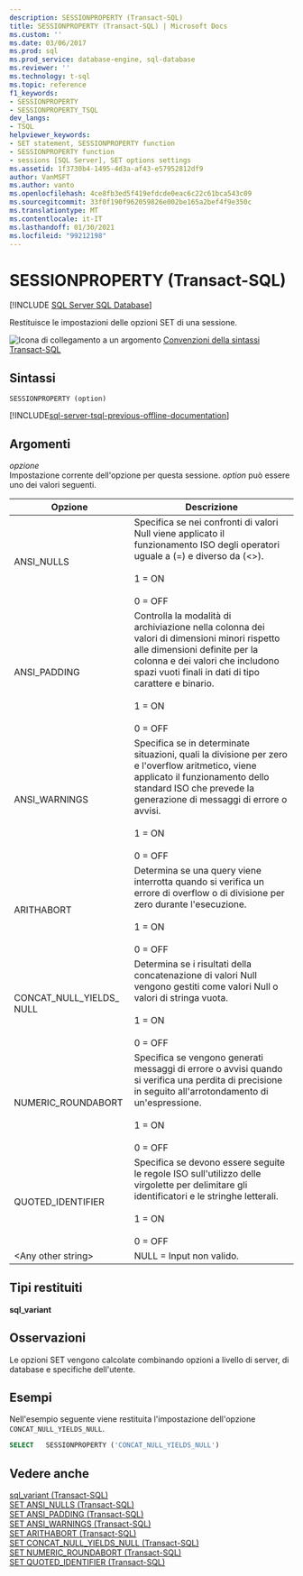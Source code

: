 ```yaml
---
description: SESSIONPROPERTY (Transact-SQL)
title: SESSIONPROPERTY (Transact-SQL) | Microsoft Docs
ms.custom: ''
ms.date: 03/06/2017
ms.prod: sql
ms.prod_service: database-engine, sql-database
ms.reviewer: ''
ms.technology: t-sql
ms.topic: reference
f1_keywords:
- SESSIONPROPERTY
- SESSIONPROPERTY_TSQL
dev_langs:
- TSQL
helpviewer_keywords:
- SET statement, SESSIONPROPERTY function
- SESSIONPROPERTY function
- sessions [SQL Server], SET options settings
ms.assetid: 1f3730b4-1495-4d3a-af43-e57952812df9
author: VanMSFT
ms.author: vanto
ms.openlocfilehash: 4ce8fb3ed5f419efdcde0eac6c22c61bca543c09
ms.sourcegitcommit: 33f0f190f962059826e002be165a2bef4f9e350c
ms.translationtype: MT
ms.contentlocale: it-IT
ms.lasthandoff: 01/30/2021
ms.locfileid: "99212198"
---
```

# <a name="sessionproperty-transact-sql"></a>SESSIONPROPERTY (Transact-SQL)
[!INCLUDE [SQL Server SQL Database](../../includes/applies-to-version/sql-asdb.md)]

  Restituisce le impostazioni delle opzioni SET di una sessione.  
  
 ![Icona di collegamento a un argomento](../../database-engine/configure-windows/media/topic-link.gif "Icona di collegamento a un argomento") [Convenzioni della sintassi Transact-SQL](../../t-sql/language-elements/transact-sql-syntax-conventions-transact-sql.md)  
  
## <a name="syntax"></a>Sintassi  
  
```syntaxsql
SESSIONPROPERTY (option)  
```  
  
[!INCLUDE[sql-server-tsql-previous-offline-documentation](../../includes/sql-server-tsql-previous-offline-documentation.md)]

## <a name="arguments"></a>Argomenti
 *opzione*  
 Impostazione corrente dell'opzione per questa sessione. *option* può essere uno dei valori seguenti.  
  
|Opzione|Descrizione|  
|------------|-----------------|  
|ANSI_NULLS|Specifica se nei confronti di valori Null viene applicato il funzionamento ISO degli operatori uguale a (=) e diverso da (<>).<br /><br /> 1 = ON<br /><br /> 0 = OFF|  
|ANSI_PADDING|Controlla la modalità di archiviazione nella colonna dei valori di dimensioni minori rispetto alle dimensioni definite per la colonna e dei valori che includono spazi vuoti finali in dati di tipo carattere e binario.<br /><br /> 1 = ON<br /><br /> 0 = OFF|  
|ANSI_WARNINGS|Specifica se in determinate situazioni, quali la divisione per zero e l'overflow aritmetico, viene applicato il funzionamento dello standard ISO che prevede la generazione di messaggi di errore o avvisi.<br /><br /> 1 = ON<br /><br /> 0 = OFF|  
|ARITHABORT|Determina se una query viene interrotta quando si verifica un errore di overflow o di divisione per zero durante l'esecuzione.<br /><br /> 1 = ON<br /><br /> 0 = OFF|  
|CONCAT_NULL_YIELDS_ NULL|Determina se i risultati della concatenazione di valori Null vengono gestiti come valori Null o valori di stringa vuota.<br /><br /> 1 = ON<br /><br /> 0 = OFF|  
|NUMERIC_ROUNDABORT|Specifica se vengono generati messaggi di errore o avvisi quando si verifica una perdita di precisione in seguito all'arrotondamento di un'espressione.<br /><br /> 1 = ON<br /><br /> 0 = OFF|  
|QUOTED_IDENTIFIER|Specifica se devono essere seguite le regole ISO sull'utilizzo delle virgolette per delimitare gli identificatori e le stringhe letterali.<br /><br /> 1 = ON<br /><br /> 0 = OFF|  
|\<Any other string>|NULL = Input non valido.|  
  
## <a name="return-types"></a>Tipi restituiti  
 **sql_variant**  
  
## <a name="remarks"></a>Osservazioni  
 Le opzioni SET vengono calcolate combinando opzioni a livello di server, di database e specifiche dell'utente.  
  
## <a name="examples"></a>Esempi  
 Nell'esempio seguente viene restituita l'impostazione dell'opzione `CONCAT_NULL_YIELDS_NULL`.  
  
```sql  
SELECT   SESSIONPROPERTY ('CONCAT_NULL_YIELDS_NULL')  
```  
  
## <a name="see-also"></a>Vedere anche  
 [sql_variant &#40;Transact-SQL&#41;](../../t-sql/data-types/sql-variant-transact-sql.md)   
 [SET ANSI_NULLS &#40;Transact-SQL&#41;](../../t-sql/statements/set-ansi-nulls-transact-sql.md)   
 [SET ANSI_PADDING &#40;Transact-SQL&#41;](../../t-sql/statements/set-ansi-padding-transact-sql.md)   
 [SET ANSI_WARNINGS &#40;Transact-SQL&#41;](../../t-sql/statements/set-ansi-warnings-transact-sql.md)   
 [SET ARITHABORT &#40;Transact-SQL&#41;](../../t-sql/statements/set-arithabort-transact-sql.md)   
 [SET CONCAT_NULL_YIELDS_NULL &#40;Transact-SQL&#41;](../../t-sql/statements/set-concat-null-yields-null-transact-sql.md)   
 [SET NUMERIC_ROUNDABORT &#40;Transact-SQL&#41;](../../t-sql/statements/set-numeric-roundabort-transact-sql.md)   
 [SET QUOTED_IDENTIFIER &#40;Transact-SQL&#41;](../../t-sql/statements/set-quoted-identifier-transact-sql.md)  
  
  
